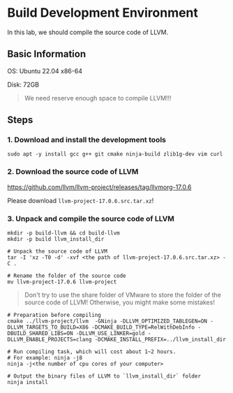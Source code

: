 # Build Development Environment

In this lab, we should compile the source code of LLVM.

## Basic Information

OS: Ubuntu 22.04 x86-64

Disk: 72GB

> We need reserve enough space to compile LLVM!!!

## Steps

### 1. Download and install the development tools

```shell
sudo apt -y install gcc g++ git cmake ninja-build zlib1g-dev vim curl
```

### 2. Download the source code of LLVM

https://github.com/llvm/llvm-project/releases/tag/llvmorg-17.0.6

Please download `llvm-project-17.0.6.src.tar.xz`!

### 3. Unpack and compile the source code of LLVM

```shell
mkdir -p build-llvm && cd build-llvm
mkdir -p build llvm_install_dir

# Unpack the source code of LLVM
tar -I 'xz -T0 -d' -xvf <the path of llvm-project-17.0.6.src.tar.xz> -C .

# Rename the folder of the source code
mv llvm-project-17.0.6 llvm-project
```

> Don't try to use the share folder of VMware to store the folder of the source code of LLVM!
> Otherwise, you might make some mistakes!

```shell
# Preparation before compiling
cmake ../llvm-project/llvm  -GNinja -DLLVM_OPTIMIZED_TABLEGEN=ON -DLLVM_TARGETS_TO_BUILD=X86 -DCMAKE_BUILD_TYPE=RelWithDebInfo -DBUILD_SHARED_LIBS=ON -DLLVM_USE_LINKER=gold -DLLVM_ENABLE_PROJECTS=clang -DCMAKE_INSTALL_PREFIX=../llvm_install_dir

# Run compiling task, which will cost about 1~2 hours.
# For example: ninja -j8
ninja -j<the number of cpu cores of your computer>

# Output the binary files of LLVM to `llvm_install_dir` folder
ninja install
```